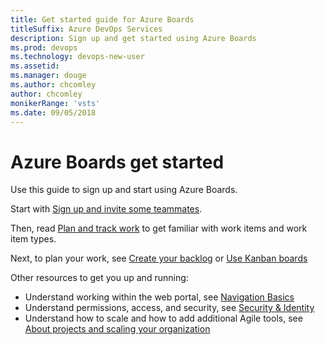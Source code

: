 ```yaml
---
title: Get started guide for Azure Boards 
titleSuffix: Azure DevOps Services 
description: Sign up and get started using Azure Boards 
ms.prod: devops
ms.technology: devops-new-user
ms.assetid:  
ms.manager: douge
ms.author: chcomley
author: chcomley
monikerRange: 'vsts'
ms.date: 09/05/2018
---
```



# Azure Boards get started  

Use this guide to sign up and start using Azure Boards. 

Start with [Sign up and invite some teammates](sign-up-invite-teammates.md).

Then, read [Plan and track work](plan-track-work.md) to get familiar with work items and work item types.

Next, to plan your work, see [Create your backlog](../backlogs/create-your-backlog.md?toc=/vsts/work/get-started/toc.json&bc=/vsts/work/get-started/breadcrumb/toc.json ) or [Use Kanban boards](../kanban/kanban-quickstart.md?toc=/vsts/work/get-started/toc.json&bc=/vsts/work/get-started/breadcrumb/toc.json )

Other resources to get you up and running: 

- Understand working within the web portal, see [Navigation Basics](../../project/navigation/index.md)  
- Understand permissions, access, and security, see [Security & Identity](../../organizations/security/index.md)  
- Understand how to scale and how to add additional Agile tools, see [About projects and scaling your organization](../../organizations/projects/about-projects.md)  




